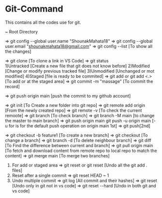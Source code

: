 # Git-Command
This contains all the codes use for git.

<Configure Git>
~ Root Directory

=> git config --global user.name "ShounakMahata18"
=> git config --global user.email "shounakmahata18@gmail.com"
=> git config --list                                                                           [To show all the changes]

<VS Code terminal Cmd>

=> git clone <link>                                                                            [To clone a link in VS Code]
=> git status  
    1)Untracked         [Create a new file that git does not know before]
    2)Modified          [Change or modify previous tracked file]
    3)Unmodified        [Unchanged or mot modified]
    4)Staged            [file is ready to be commited]
=> git add <file name> or git add <.>                                                           [To add or at the staged area]
=> git commit -m "massage"                                                                      [To commit the record]

=> git push origin main                                                                        [push the commit to my github account]

<Create folder in Vs Vode and push it into GitHub acc>

=> git init                             [To Create a new folder into git repo]
=> git remote add origin <link>         [From the newly created repo]
=> git remote -v                        [To check the current remoote]
=> git branch                           [To check branch]
=> git branch -M main                   [to change the master to main branch]
=> git push origin main         git push -u origin main [-u for is for the default push operation on origin main 1st] => git push[2nd]

<Git Branches>

=> git checkout -b feature1             [To create a new branch]
=> git checkout <branch name>           [To change a branch]
=> git branch -d <branch name>          [To delete neighbour branch]
=> git diff <branch name>               [To Find the difference between current and <branch name> branch]
=> git pull origin main                 [To fetch and download content from remote repo to local repo to match the content]
=> git merge main                       [To merge two branches]

<Undo Changes>

1) For add or staged area
=> git reset <file name>  or git reset  [Undo all the git add . files]
2) Reset after a single commit
=> git reset HEAD ~ 1
3) Undo multiple commit
=> git log                              [All commit and their hashes]
=> git reset <Hash>                     [Undo only in git not in vs code]
=> git reset --hard <Hash>              [Undo in both git and vs code]